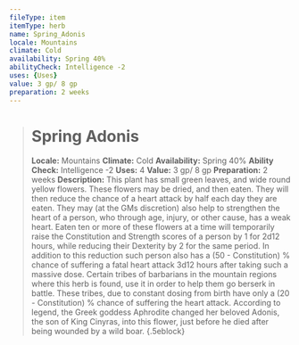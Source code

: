 ```yaml
---
fileType: item
itemType: herb
name: Spring_Adonis
locale: Mountains
climate: Cold
availability: Spring 40%
abilityCheck: Intelligence -2
uses: {Uses}
value: 3 gp/ 8 gp
preparation: 2 weeks
---
```

>#  Spring Adonis
>
> **Locale:** Mountains
> **Climate:** Cold
> **Availability:** Spring 40%
> **Ability Check:** Intelligence -2
> **Uses:** 4
> **Value:** 3 gp/ 8 gp
> **Preparation:** 2 weeks
> **Description:** This plant has small green leaves, and wide round yellow flowers. These flowers may be dried, and then eaten. They will then reduce the chance of a heart attack by half each day they are eaten. They may (at the GMs discretion) also help to strengthen the heart of a person, who through age, injury, or other cause, has a weak heart. Eaten ten or more of these flowers at a time will temporarily raise the Constitution and Strength scores of a person by 1 for 2d12 hours, while reducing their Dexterity by 2 for the same period. In addition to this reduction such person also has a (50 - Constitution) % chance of suffering a fatal heart attack 3d12 hours after taking such a massive dose. Certain tribes of barbarians in the mountain regions where this herb is found, use it in order to help them go berserk in battle. These tribes, due to constant dosing from birth have only a (20 - Constitution) % chance of suffering the heart attack. According to legend, the Greek goddess Aphrodite changed her beloved Adonis, the son of King Cinyras, into this flower, just before he died after being wounded by a wild boar.
{.5eblock}

